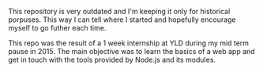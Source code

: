 This repository is very outdated and I'm keeping it only for historical porpuses. This way I can tell where I started and hopefully encourage myself to go futher each time. 

This repo was the result of a 1 week internship at YLD during my mid term pause in 2015.
The main objective was to learn the basics of a web app and get in touch with the tools provided by Node.js and its modules.
